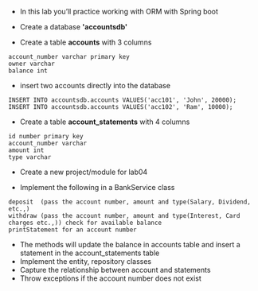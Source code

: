 * In this lab you’ll practice working with ORM with Spring boot

* Create a database __'accountsdb'__
* Create a table __accounts__ with 3 columns

```
account_number varchar primary key
owner varchar
balance int
```

* insert two accounts directly into the database

```
INSERT INTO accountsdb.accounts VALUES('acc101', 'John', 20000);
INSERT INTO accountsdb.accounts VALUES('acc102', 'Ram', 10000);
```

* Create a table __account_statements__ with 4 columns

```
id number primary key
account_number varchar
amount int
type varchar
```

* Create a new project/module for lab04

* Implement the following in a BankService class

```
deposit  (pass the account number, amount and type(Salary, Dividend, etc.,) 
withdraw (pass the account number, amount and type(Interest, Card charges etc.,)) check for available balance
printStatement for an account number
```

* The methods will update the balance in accounts table and insert a statement in the account_statements table
* Implement the entity, repository classes
* Capture the relationship between account and statements
* Throw exceptions if the account number does not exist